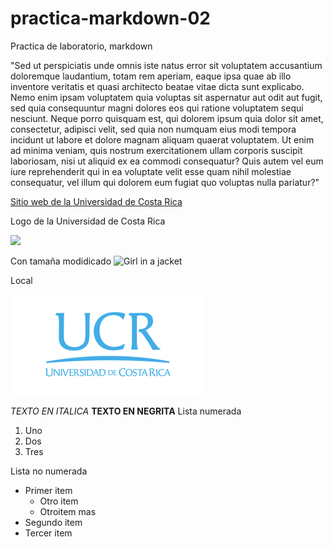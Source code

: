 # practica-markdown-02
Practica de laboratorio, markdown


"Sed ut perspiciatis unde omnis iste natus error sit voluptatem accusantium doloremque laudantium, totam rem aperiam, eaque ipsa quae ab illo inventore veritatis et quasi architecto beatae vitae dicta sunt explicabo. Nemo enim ipsam voluptatem quia voluptas sit aspernatur aut odit aut fugit, sed quia consequuntur magni dolores eos qui ratione voluptatem sequi nesciunt. Neque porro quisquam est, qui dolorem ipsum quia dolor sit amet, consectetur, adipisci velit, sed quia non numquam eius modi tempora incidunt ut labore et dolore magnam aliquam quaerat voluptatem. Ut enim ad minima veniam, quis nostrum exercitationem ullam corporis suscipit laboriosam, nisi ut aliquid ex ea commodi consequatur? Quis autem vel eum iure reprehenderit qui in ea voluptate velit esse quam nihil molestiae consequatur, vel illum qui dolorem eum fugiat quo voluptas nulla pariatur?"

[Sitio web de la Universidad de Costa Rica](https://www.ucr.ac.cr/)

Logo de la Universidad de Costa Rica

![](https://medios.ucr.ac.cr/plantillas/ucr_4/imagenes/firma-ucr-ico.png)

Con tamaña modidicado
<img src="https://medios.ucr.ac.cr/plantillas/ucr_4/imagenes/firma-ucr-ico.png" alt="Girl in a jacket" width="624" height="322">

Local

![](firma-ucr-ico.png)

*TEXTO EN ITALICA*
**TEXTO EN NEGRITA**
Lista numerada

1. Uno
2. Dos
3. Tres

Lista no numerada

- Primer item
    - Otro item
    - Otroitem mas
- Segundo item
- Tercer item

